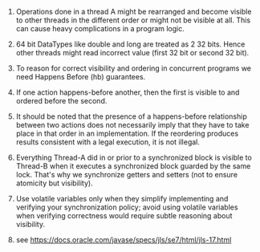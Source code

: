 1. Operations done in a thread A might be rearranged and become visible to other threads in the
   different order or might not be visible at all. This can cause heavy complications in a program
   logic.

2. 64 bit DataTypes like double and long are treated as 2 32 bits. Hence other threads might read
   incorrect value (first 32 bit or second 32 bit).

3. To reason for correct visibility and ordering in concurrent programs we need Happens Before (hb)
   guarantees.

4. If one action happens-before another, then the first is visible to and ordered before the second.

5. It should be noted that the presence of a happens-before relationship between two actions does
   not necessarily imply that they have to take place in that order in an implementation. If the
   reordering produces results consistent with a legal execution, it is not illegal.

6. Everything Thread-A did in or prior to a synchronized block is visible to Thread-B when it
   executes a synchronized block guarded by the same lock. That's why we synchronize getters and
   setters (not to ensure atomicity but visibility).

7. Use volatile variables only when they simplify implementing and verifying your synchronization
   policy; avoid using volatile variables when verifying correctness would require subtle reasoning
   about visibility.

8. see https://docs.oracle.com/javase/specs/jls/se7/html/jls-17.html
